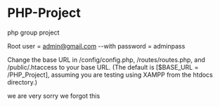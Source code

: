 # PHP-Project

php group project

Root user = admin@gmail.com --with password = adminpass

Change the base URL in /config/config.php, /routes/routes.php, and /public/.htaccess to your base URL. (The default is [$BASE_URL = /PHP_Project], assuming you are testing using XAMPP from the htdocs directory.)

we are very sorry we forgot this

